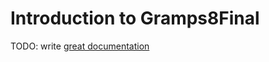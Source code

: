 # Introduction to Gramps8Final

TODO: write [great documentation](http://jacobian.org/writing/what-to-write/)
